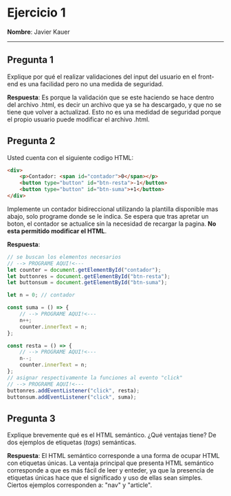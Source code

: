 # Ejercicio 1

**Nombre**: Javier Kauer

---

## Pregunta 1
Explique por qué el realizar validaciones del input del usuario en el front-end es una facilidad pero no una medida de seguridad. 

**Respuesta**: Es porque la validación que se este haciendo se hace dentro del archivo .html, es decir un archivo que ya se ha descargado, y que no se tiene que volver a actualizad. Esto no es una medidad de seguridad porque el propio usuario puede modificar el archivo .html.

## Pregunta 2
Usted cuenta con el siguiente codigo HTML:
```html
<div>
    <p>Contador: <span id="contador">0</span></p>
    <button type="button" id="btn-resta">-1</button>
    <button type="button" id="btn-suma">+1</button>
</div>
```
Implemente un contador bidireccional utilizando la plantilla disponible mas abajo, solo programe donde se le indica. Se espera que tras apretar un boton, el contador se actualice sin la necesidad de recargar la pagina. **No esta permitido modificar el HTML**.

**Respuesta**:
```js
// se buscan los elementos necesarios
// --> PROGRAME AQUI!<---
let counter = document.getElementById("contador");
let buttonres = document.getElementById("btn-resta");
let buttonsum = document.getElementById("btn-suma");

let n = 0; // contador

const suma = () => {
    // --> PROGRAME AQUI!<---
    n++;
    counter.innerText = n;
};

const resta = () => {
    // --> PROGRAME AQUI!<---
    n--;
    counter.innerText = n;
};
// asignar respectivamente la funciones al evento "click"
// --> PROGRAME AQUI!<---
buttonres.addEventListener("click", resta);
buttonsum.addEventListener("click", suma);
```

## Pregunta 3

Explique brevemente qué es el HTML semántico. ¿Qué ventajas tiene? De dos ejemplos de etiquetas (*tags*) semánticas.

**Respuesta**: El HTML semántico corresponde a una forma de ocupar HTML con etiquetas únicas. La ventaja principal que presenta HTML semántico corresponde a que es más fácil de leer y enteder, ya que la presencia de etiquetas únicas hace que el significado y uso de ellas sean simples. Ciertos ejemplos corresponden a: "nav" y "article".